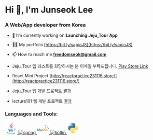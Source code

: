 <h1 align="left">Hi 👋, I'm Junseok Lee</h1>
<h3 align="left">A Web/App developer from Korea</h3>

- 🔭 I’m currently working on **Launching Jeju_Tour App**
  
- 👨‍💻 My portfolio [https://bit.ly/sapioJS](https://bit.ly/sapioJS)

- 📫 How to reach me **freedomseok@gmail.com**

- Jeju_Tour 앱 테스트를 희망하시는 분 이메일 부탁드립니다. [Play Store Link](https://play.google.com/store/apps/details?id=com.jeju_tour.visit_jeju_app/apps/details?id=com.jeju_tour.visit_jeju_app)

- React Mini Project [http://reactpractice231116.store/](http://reactpractice231116.store/)

- Jeju_Tour 앱 개발 프로젝트 [결과](https://chiseled-shelf-acc.notion.site/2-f13248c6cc2844ba8620323b51218307?pvs=4)

- lecture101 웹 개발 프로젝트 [결과](https://chiseled-shelf-acc.notion.site/1-9821b336ad634529971e5d8e8fdb306e?pvs=4)

<h3 align="left">Languages and Tools:</h3>
<p align="left"> 
  <a href="https://www.java.com" target="_blank" rel="noreferrer"> <img src="https://raw.githubusercontent.com/devicons/devicon/master/icons/java/java-original.svg" alt="java" width="40" height="40"/> </a> 
  <a href="https://spring.io/" target="_blank" rel="noreferrer"> <img src="https://www.vectorlogo.zone/logos/springio/springio-icon.svg" alt="spring" width="40" height="40"/> </a>
  <a href="https://www.mysql.com/" target="_blank" rel="noreferrer"> <img src="https://raw.githubusercontent.com/devicons/devicon/master/icons/mysql/mysql-original-wordmark.svg" alt="mysql" width="40" height="40"/> </a>
  <a href="https://kotlinlang.org" target="_blank" rel="noreferrer"> <img src="https://www.vectorlogo.zone/logos/kotlinlang/kotlinlang-icon.svg" alt="kotlin" width="40" height="40"/> </a> 
  <a href="https://www.python.org" target="_blank" rel="noreferrer"> <img src="https://raw.githubusercontent.com/devicons/devicon/master/icons/python/python-original.svg" alt="python" width="40" height="40"/> </a> </p>
